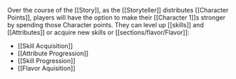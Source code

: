 Over the course of the [[Story]], as the [[Storyteller]] distributes [[Character Points]], players will have the option to make their [[Character 1]]s stronger by spending those Character points. They can level up [[skills]] and [[Attributes]] or acquire new skills or [[sections/flavor/Flavor]]:
- [[Skill Acquisition]]
- [[Attribute Progression]]
- [[Skill Progression]]
- [[Flavor Aquisition]]